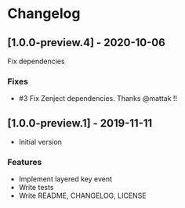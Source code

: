 # Changelog

## [1.0.0-preview.4] - 2020-10-06

Fix dependencies

### Fixes

- #3 Fix Zenject dependencies. Thanks @mattak !!

## [1.0.0-preview.1] - 2019-11-11

* Initial version

### Features

* Implement layered key event
* Write tests
* Write README, CHANGELOG, LICENSE
